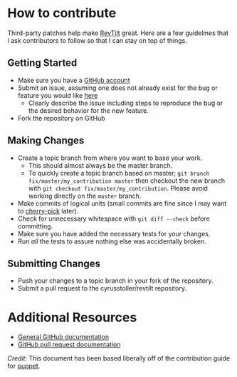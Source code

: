# How to contribute

Third-party patches help make [RevTilt](http://www.revtilt.com) great.
Here are a few guidelines that I ask contributors to follow so that I can stay on top of things.

## Getting Started

* Make sure you have a [GitHub account](https://github.com/signup/free)
* Submit an issue, assuming one does not already exist for the bug or feature you would like [here](https://github.com/cyrusstoller/RevTilt/issues)
  * Clearly describe the issue including steps to reproduce the bug or the desired behavior for the new feature.
* Fork the repository on GitHub

## Making Changes

* Create a topic branch from where you want to base your work.
  * This should almost always be the master branch.
  * To quickly create a topic branch based on master; `git branch
    fix/master/my_contribution master` then checkout the new branch with `git
    checkout fix/master/my_contribution`.  Please avoid working directly on the
    `master` branch.
* Make commits of logical units (small commits are fine since I may want to [cherry-pick](http://git-scm.com/docs/git-cherry-pick) later).
* Check for unnecessary whitespace with `git diff --check` before committing.
* Make sure you have added the necessary tests for your changes.
* Run _all_ the tests to assure nothing else was accidentally broken.

## Submitting Changes

* Push your changes to a topic branch in your fork of the repository.
* Submit a pull request to the cyrusstoller/revtilt repository.

# Additional Resources

* [General GitHub documentation](http://help.github.com/)
* [GitHub pull request documentation](http://help.github.com/send-pull-requests/)

*Credit:* This document has been based liberally off of the contribution guide for [puppet](https://github.com/puppetlabs/puppet/blob/master/CONTRIBUTING.md).